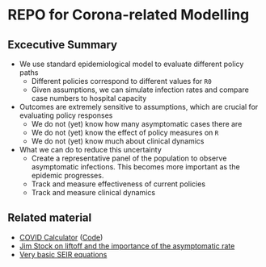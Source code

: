 # REPO for Corona-related Modelling

## Excecutive Summary
* We use standard epidemiological model to evaluate different policy paths
    * Different policies correspond to different values for `R0`
    * Given assumptions, we can simulate infection rates and compare case numbers to hospital capacity
* Outcomes are extremely sensitive to assumptions, which are crucial for evaluating policy responses
    * We do not (yet) know how many asymptomatic cases there are
    * We do not (yet) know the effect of policy measures on `R`
    * We do not (yet) know much about clinical dynamics
* What we can do to reduce this uncertainty
    * Create a representative panel of the population to observe asymptomatic infections. This becomes more important as the epidemic progresses.
    * Track and measure effectiveness of current policies
    * Track and measure clinical dynamics


## Related material
* [COVID Calculator](http://gabgoh.github.io/COVID/) ([Code](https://github.com/gabgoh/epcalc/blob/master/src/App.svelte))
* [Jim Stock on liftoff and the importance of the asymptomatic rate](https://drive.google.com/file/d/12MV466ZZy5xHir4xdPhoTrL1oO8CbZU-/view)
* [Very basic SEIR equations](https://www.datahubbs.com/social-distancing-to-slow-the-coronavirus/)

